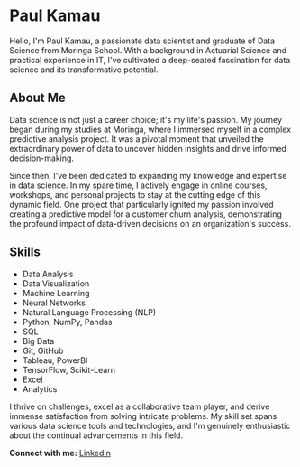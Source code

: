 # Paul Kamau

Hello, I'm Paul Kamau, a passionate data scientist and graduate of Data Science from Moringa School. With a background in Actuarial Science and practical experience in IT, I've cultivated a deep-seated fascination for data science and its transformative potential.

## About Me

Data science is not just a career choice; it's my life's passion. My journey began during my studies at Moringa, where I immersed myself in a complex predictive analysis project. It was a pivotal moment that unveiled the extraordinary power of data to uncover hidden insights and drive informed decision-making.

Since then, I've been dedicated to expanding my knowledge and expertise in data science. In my spare time, I actively engage in online courses, workshops, and personal projects to stay at the cutting edge of this dynamic field. One project that particularly ignited my passion involved creating a predictive model for a customer churn analysis, demonstrating the profound impact of data-driven decisions on an organization's success.

## Skills

- Data Analysis
- Data Visualization
- Machine Learning
- Neural Networks
- Natural Language Processing (NLP)
- Python, NumPy, Pandas
- SQL
- Big Data
- Git, GitHub
- Tableau, PowerBI
- TensorFlow, Scikit-Learn
- Excel
- Analytics

I thrive on challenges, excel as a collaborative team player, and derive immense satisfaction from solving intricate problems. My skill set spans various data science tools and technologies, and I'm genuinely enthusiastic about the continual advancements in this field.

**Connect with me:** [LinkedIn](www.linkedin.com/in/paul-njuguna-63a869185)
